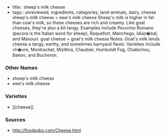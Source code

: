 - title:: sheep's milk cheese
- tags:: unreviewed, ingredients, categories, land-animals, dairy, cheese
sheep's milk cheese = ewe's milk cheese Sheep's milk is higher in fat than cow's milk, so these cheeses are rich and creamy. Like goat cheeses, they're also a bit tangy. Examples include Pecorino Romano (pecora is the Italian word for sheep), Roquefort, Manchego, Idiaz�bal, and Manouri. goat cheese = goat's milk cheese Notes: Goat's milk lends cheese a tangy, earthy, and sometimes barnyard flavor. Varieties include ch�vre, Montrachet, Mizithra, Chaubier, Humboldt Fog, Chabichou, Banon, and Bucheron.

### Other Names

* sheep's milk cheese
* ewe's milk cheese

### Varieties

* [[cheese]]

### Sources
* http://foodsubs.com/Cheese.html
